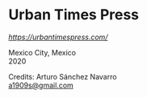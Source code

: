 # Urban Times Press
*https://urbantimespress.com/*

Mexico City, Mexico  
2020

Credits:
Arturo Sánchez Navarro  
a1909s@gmail.com
